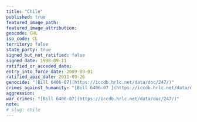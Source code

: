 ```yaml
---
title: "Chile"
published: true
featured_image_path:
featured_image_attribution:
geocode: CHL
iso_code: CL
territory: false
state_party: true
signed_but_not_ratified: false
signed_date: 1998-09-11
ratified_or_acceded_date:
entry_into_force_date: 2009-09-01
ratified_apic_date: 2011-09-26
genocide: "[Bill 6406-07](https://iccdb.hrlc.net/data/doc/247/)"
crimes_against_humanity: "[Bill 6406-07 ](https://iccdb.hrlc.net/data/doc/247/)"
aggression:
war_crimes: "[Bill 6406-07](https://iccdb.hrlc.net/data/doc/247/)"
note:
# slug: chile
---
```

